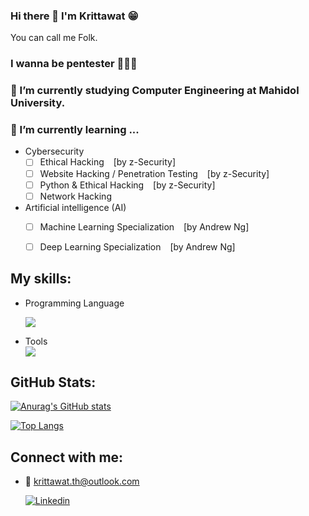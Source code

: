 ### Hi there 👋 I'm Krittawat 😁
You can call me Folk.
### I wanna be pentester 👨🏻‍💻


### 🏫 I’m currently studying Computer Engineering at Mahidol University.
### 🌱 I’m currently learning ...
- Cybersecurity
  - [ ] Ethical Hacking &ensp; [by z-Security]
  - [ ] Website Hacking / Penetration Testing &ensp; [by z-Security]
  - [ ] Python & Ethical Hacking &ensp; [by z-Security]
  - [ ] Network Hacking

- Artificial intelligence (AI)
  - [ ] Machine Learning Specialization &ensp; [by Andrew Ng]
  - [ ] Deep Learning Specialization &ensp; [by Andrew Ng]



## My skills:
- Programming Language  
  
  ![](https://skillicons.dev/icons?i=py,c,cpp,java,html,css,js)


- Tools  
  ![](https://skillicons.dev/icons?i=vim,linux)


## GitHub Stats:
[![Anurag's GitHub stats](https://github-readme-stats.vercel.app/api?username=folk44&show_icons=true&theme=radical)](https://github.com/folk44/github-readme-stats)


[![Top Langs](https://github-readme-stats.vercel.app/api/top-langs/?username=folk44&layout=compact&theme=radical)](https://github.com/folk44/github-readme-stats)


## Connect with me:
- 📨 krittawat.th@outlook.com

  [![Linkedin](https://skillicons.dev/icons?i=linkedin)][1]

[1]:https://www.linkedin.com/in/krittawat-thongnoppakao/















<!--
**folk44/folk44** is a ✨ _special_ ✨ repository because its `README.md` (this file) appears on your GitHub profile.

Here are some ideas to get you started:

- 🔭 I’m currently working on ...
- 🌱 I’m currently learning ...
- 👯 I’m looking to collaborate on ...
- 🤔 I’m looking for help with ...
- 💬 Ask me about ...
- 📫 How to reach me: ...
- 😄 Pronouns: ...
- ⚡ Fun fact: ...
-->
